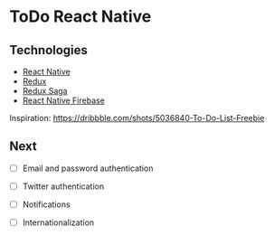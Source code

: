 # ToDo React Native

## Technologies

 - [React Native](https://facebook.github.io/react-native/)
 - [Redux](https://redux.js.org/)
 - [Redux Saga](https://redux-saga.js.org)
 - [React Native Firebase](https://rnfirebase.io/)

Inspiration: https://dribbble.com/shots/5036840-To-Do-List-Freebie

## Next

 - [ ] Email and password authentication
 - [ ] Twitter authentication
 - [ ] Notifications
 - [ ] Internationalization

 

